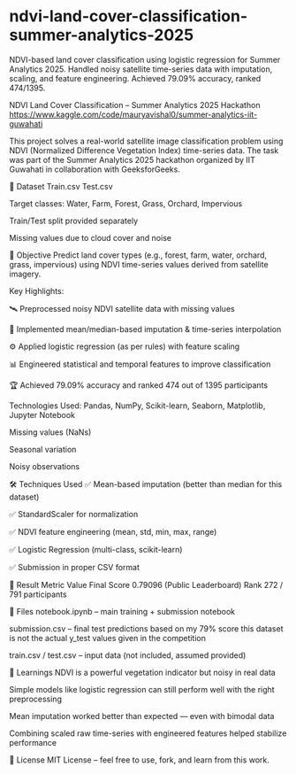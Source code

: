 # ndvi-land-cover-classification-summer-analytics-2025
NDVI-based land cover classification using logistic regression for Summer Analytics 2025. Handled noisy satellite time-series data with imputation, scaling, and feature engineering. Achieved 79.09% accuracy, ranked 474/1395.

NDVI Land Cover Classification – Summer Analytics 2025 Hackathon
https://www.kaggle.com/code/mauryavishal0/summer-analytics-iit-guwahati

This project solves a real-world satellite image classification problem using NDVI (Normalized Difference Vegetation Index) time-series data. The task was part of the Summer Analytics 2025 hackathon organized by IIT Guwahati in collaboration with GeeksforGeeks.

📂 Dataset
Train.csv
Test.csv

Target classes: Water, Farm, Forest, Grass, Orchard, Impervious

Train/Test split provided separately

Missing values due to cloud cover and noise

🎯 Objective
Predict land cover types (e.g., forest, farm, water, orchard, grass, impervious) using NDVI time-series values derived from satellite imagery.

Key Highlights:

🛰️ Preprocessed noisy NDVI satellite data with missing values

🧼 Implemented mean/median-based imputation & time-series interpolation

⚙️ Applied logistic regression (as per rules) with feature scaling

📊 Engineered statistical and temporal features to improve classification

🏆 Achieved 79.09% accuracy and ranked 474 out of 1395 participants

Technologies Used:
Pandas, NumPy, Scikit-learn, Seaborn, Matplotlib, Jupyter Notebook

Missing values (NaNs)

Seasonal variation

Noisy observations

🛠️ Techniques Used
✅ Mean-based imputation (better than median for this dataset)

✅ StandardScaler for normalization

✅ NDVI feature engineering (mean, std, min, max, range)

✅ Logistic Regression (multi-class, scikit-learn)

✅ Submission in proper CSV format

🧪 Result
Metric	Value
Final Score	0.79096 (Public Leaderboard)
Rank	272 / 791 participants

📁 Files
notebook.ipynb – main training + submission notebook

submission.csv – final test predictions based on my 79% score this dataset is not the actual y_test values given in the competition

train.csv / test.csv – input data (not included, assumed provided)

📌 Learnings
NDVI is a powerful vegetation indicator but noisy in real data

Simple models like logistic regression can still perform well with the right preprocessing

Mean imputation worked better than expected — even with bimodal data

Combining scaled raw time-series with engineered features helped stabilize performance

📜 License
MIT License – feel free to use, fork, and learn from this work.
